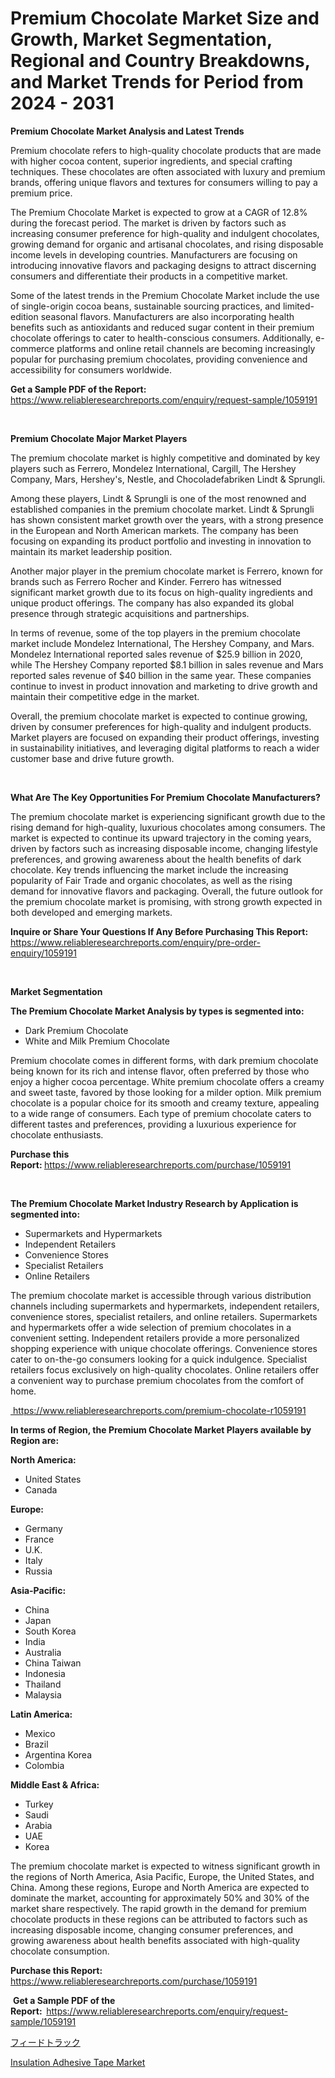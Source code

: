 <p><h1>Premium Chocolate Market Size and Growth, Market Segmentation, Regional and Country Breakdowns, and Market Trends for Period from 2024 -  2031</h1></p><p><strong>Premium Chocolate Market Analysis and Latest Trends</strong></p>
<p><p>Premium chocolate refers to high-quality chocolate products that are made with higher cocoa content, superior ingredients, and special crafting techniques. These chocolates are often associated with luxury and premium brands, offering unique flavors and textures for consumers willing to pay a premium price.</p><p>The Premium Chocolate Market is expected to grow at a CAGR of 12.8% during the forecast period. The market is driven by factors such as increasing consumer preference for high-quality and indulgent chocolates, growing demand for organic and artisanal chocolates, and rising disposable income levels in developing countries. Manufacturers are focusing on introducing innovative flavors and packaging designs to attract discerning consumers and differentiate their products in a competitive market.</p><p>Some of the latest trends in the Premium Chocolate Market include the use of single-origin cocoa beans, sustainable sourcing practices, and limited-edition seasonal flavors. Manufacturers are also incorporating health benefits such as antioxidants and reduced sugar content in their premium chocolate offerings to cater to health-conscious consumers. Additionally, e-commerce platforms and online retail channels are becoming increasingly popular for purchasing premium chocolates, providing convenience and accessibility for consumers worldwide.</p></p>
<p><strong>Get a Sample PDF of the Report:&nbsp;</strong> <a href="https://www.reliableresearchreports.com/enquiry/request-sample/1059191">https://www.reliableresearchreports.com/enquiry/request-sample/1059191</a></p>
<p>&nbsp;</p>
<p><strong>Premium Chocolate Major Market Players</strong></p>
<p><p>The premium chocolate market is highly competitive and dominated by key players such as Ferrero, Mondelez International, Cargill, The Hershey Company, Mars, Hershey's, Nestle, and Chocoladefabriken Lindt & Sprungli. </p><p>Among these players, Lindt & Sprungli is one of the most renowned and established companies in the premium chocolate market. Lindt & Sprungli has shown consistent market growth over the years, with a strong presence in the European and North American markets. The company has been focusing on expanding its product portfolio and investing in innovation to maintain its market leadership position.</p><p>Another major player in the premium chocolate market is Ferrero, known for brands such as Ferrero Rocher and Kinder. Ferrero has witnessed significant market growth due to its focus on high-quality ingredients and unique product offerings. The company has also expanded its global presence through strategic acquisitions and partnerships.</p><p>In terms of revenue, some of the top players in the premium chocolate market include Mondelez International, The Hershey Company, and Mars. Mondelez International reported sales revenue of $25.9 billion in 2020, while The Hershey Company reported $8.1 billion in sales revenue and Mars reported sales revenue of $40 billion in the same year. These companies continue to invest in product innovation and marketing to drive growth and maintain their competitive edge in the market.</p><p>Overall, the premium chocolate market is expected to continue growing, driven by consumer preferences for high-quality and indulgent products. Market players are focused on expanding their product offerings, investing in sustainability initiatives, and leveraging digital platforms to reach a wider customer base and drive future growth.</p></p>
<p>&nbsp;</p>
<p><strong>What Are The Key Opportunities For Premium Chocolate Manufacturers?</strong></p>
<p><p>The premium chocolate market is experiencing significant growth due to the rising demand for high-quality, luxurious chocolates among consumers. The market is expected to continue its upward trajectory in the coming years, driven by factors such as increasing disposable income, changing lifestyle preferences, and growing awareness about the health benefits of dark chocolate. Key trends influencing the market include the increasing popularity of Fair Trade and organic chocolates, as well as the rising demand for innovative flavors and packaging. Overall, the future outlook for the premium chocolate market is promising, with strong growth expected in both developed and emerging markets.</p></p>
<p><strong>Inquire or Share Your Questions If Any Before Purchasing This Report:</strong> <a href="https://www.reliableresearchreports.com/enquiry/pre-order-enquiry/1059191">https://www.reliableresearchreports.com/enquiry/pre-order-enquiry/1059191</a></p>
<p>&nbsp;</p>
<p><strong>Market Segmentation</strong></p>
<p><strong>The Premium Chocolate Market Analysis by types is segmented into:</strong></p>
<p><ul><li>Dark Premium Chocolate</li><li>White and Milk Premium Chocolate</li></ul></p>
<p><p>Premium chocolate comes in different forms, with dark premium chocolate being known for its rich and intense flavor, often preferred by those who enjoy a higher cocoa percentage. White premium chocolate offers a creamy and sweet taste, favored by those looking for a milder option. Milk premium chocolate is a popular choice for its smooth and creamy texture, appealing to a wide range of consumers. Each type of premium chocolate caters to different tastes and preferences, providing a luxurious experience for chocolate enthusiasts.</p></p>
<p><strong>Purchase this Report:&nbsp;</strong><a href="https://www.reliableresearchreports.com/purchase/1059191">https://www.reliableresearchreports.com/purchase/1059191</a></p>
<p>&nbsp;</p>
<p><strong>The Premium Chocolate Market Industry Research by Application is segmented into:</strong></p>
<p><ul><li>Supermarkets and Hypermarkets</li><li>Independent Retailers</li><li>Convenience Stores</li><li>Specialist Retailers</li><li>Online Retailers</li></ul></p>
<p><p>The premium chocolate market is accessible through various distribution channels including supermarkets and hypermarkets, independent retailers, convenience stores, specialist retailers, and online retailers. Supermarkets and hypermarkets offer a wide selection of premium chocolates in a convenient setting. Independent retailers provide a more personalized shopping experience with unique chocolate offerings. Convenience stores cater to on-the-go consumers looking for a quick indulgence. Specialist retailers focus exclusively on high-quality chocolates. Online retailers offer a convenient way to purchase premium chocolates from the comfort of home.</p></p>
<p><a href="https://www.reliableresearchreports.com/premium-chocolate-r1059191">&nbsp;https://www.reliableresearchreports.com/premium-chocolate-r1059191</a></p>
<p><strong>In terms of Region, the Premium Chocolate Market Players available by Region are:</strong></p>
<p>
    <p> <strong> North America: </strong>
        <ul>
            <li>United States</li>
            <li>Canada</li>
        </ul>
        </p> 
    <p> <strong> Europe: </strong>
        <ul>
            <li>Germany</li>
            <li>France</li>
            <li>U.K.</li>
            <li>Italy</li>
            <li>Russia</li>
        </ul>
        </p> 
    <p> <strong> Asia-Pacific: </strong>
        <ul>
            <li>China</li>
            <li>Japan</li>
            <li>South Korea</li>
            <li>India</li>
            <li>Australia</li>
            <li>China Taiwan</li>
            <li>Indonesia</li>
            <li>Thailand</li>
            <li>Malaysia</li>
        </ul>
        </p> 
    <p> <strong> Latin America: </strong>
        <ul>
            <li>Mexico</li>
            <li>Brazil</li>
            <li>Argentina Korea</li>
            <li>Colombia</li>
        </ul>
        </p> 
    <p> <strong> Middle East & Africa: </strong>
        <ul>
            <li>Turkey</li>
            <li>Saudi</li>
            <li>Arabia</li>
            <li>UAE</li>
            <li>Korea</li>
        </ul>
    </p>
    </p>
<p><p>The premium chocolate market is expected to witness significant growth in the regions of North America, Asia Pacific, Europe, the United States, and China. Among these regions, Europe and North America are expected to dominate the market, accounting for approximately 50% and 30% of the market share respectively. The rapid growth in the demand for premium chocolate products in these regions can be attributed to factors such as increasing disposable income, changing consumer preferences, and growing awareness about health benefits associated with high-quality chocolate consumption.</p></p>
<p><strong>Purchase this Report: </strong><a href="https://www.reliableresearchreports.com/purchase/1059191">https://www.reliableresearchreports.com/purchase/1059191</a></p>
<p>&nbsp;<strong>Get a Sample PDF of the Report:&nbsp;&nbsp;</strong><a href="https://www.reliableresearchreports.com/enquiry/request-sample/1059191">https://www.reliableresearchreports.com/enquiry/request-sample/1059191</a></p>
<p><strong></strong></p>
<p><p><a href="https://github.com/SantosDicki04/Market-Research-Report-List-1/blob/main/361478619408.md">フィードトラック</a></p><p><a href="https://chivalrous-flock-a86.notion.site/Insulation-Adhesive-Tape-Market-Research-Report-The-Key-To-Successful-Business-Strategy-Forecasted--4fcdcb1de2ee4ee5bf1579fbe7222348">Insulation Adhesive Tape Market</a></p></p>